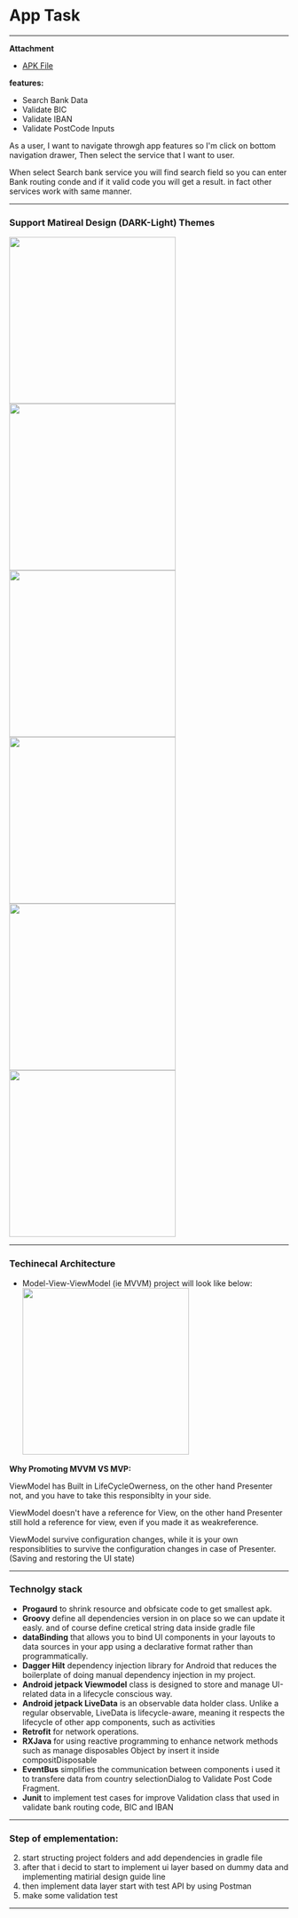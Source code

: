 # App Task
______________

**Attachment**
* [APK File](https://drive.google.com/file/d/1Palv43AiqQTbeoxh0fm1WtEjVzGO9Ok2/view?usp=sharing)

**features:**

* Search Bank Data
* Validate BIC
* Validate IBAN 
* Validate PostCode Inputs

As a user, I want to navigate throwgh app features so I'm click on bottom navigation drawer, Then select the service that I want to user.

When select Search bank service you will find search field so you can enter Bank routing conde and if it valid code you will get a result. in fact other services work with same manner.

___________
### Support Matireal Design (DARK-Light) Themes
<img src="https://raw.githubusercontent.com/MostafaAnter/TaskMobile/master/device-2020-09-06-141107.png" width="300"> <img src="https://raw.githubusercontent.com/MostafaAnter/TaskMobile/master/device-2020-09-06-141123.png" width="300"> <img src="https://raw.githubusercontent.com/MostafaAnter/TaskMobile/master/device-2020-09-06-141202.png" width="300"> <img src="https://raw.githubusercontent.com/MostafaAnter/TaskMobile/master/device-2020-09-06-141220.png" width="300"> <img src="https://raw.githubusercontent.com/MostafaAnter/TaskMobile/master/device-2020-09-06-141231.png" width="300"> <img src="https://raw.githubusercontent.com/MostafaAnter/TaskMobile/master/device-2020-09-06-141254.png" width="300">


 
____________
### Techinecal Architecture
* Model-View-ViewModel (ie MVVM) project will look like below:
<img src="https://raw.githubusercontent.com/MostafaAnter/TaskMobile/master/Screen%20Shot%202020-09-06%20at%203.21.57%20PM.png
" width="300">

**Why Promoting MVVM VS MVP:**

ViewModel has Built in LifeCycleOwerness, on the other hand Presenter not, and you have to take this responsiblty in your side.

ViewModel doesn't have a reference for View, on the other hand Presenter still hold a reference for view, even if you made it as weakreference.

ViewModel survive configuration changes, while it is your own responsiblities to survive the configuration changes in case of Presenter. (Saving and restoring the UI state)

______________
### Technolgy stack
* **Progaurd** to shrink resource and obfsicate code to get smallest apk.
* **Groovy** define all dependencies version in on place so we can update it easly. and of course define cretical string data inside gradle file
* **dataBinding** that allows you to bind UI components in your layouts to data sources in your app using a declarative format rather than programmatically.
* **Dagger Hilt** dependency injection library for Android that reduces the boilerplate of doing manual dependency injection in my project.
* **Android jetpack Viewmodel** class is designed to store and manage UI-related data in a lifecycle conscious way.
* **Android jetpack LiveData** is an observable data holder class. Unlike a regular observable, LiveData is lifecycle-aware, meaning it respects the lifecycle of other app components, such as activities
* **Retrofit** for network operations.
* **RXJava** for using reactive programming to enhance network methods such as manage disposables Object by insert it inside compositDisposable
* **EventBus** simplifies the communication between components i used it to transfere data from country selectionDialog to Validate Post Code Fragment.
* **Junit** to implement test cases for improve Validation class that used in validate bank routing code, BIC and IBAN
 
______________

###  Step of emplementation:
2. start structing project folders and add dependencies in gradle file
3. after that i decid to start to implement ui layer based on dummy data and implementing matirial design guide line
4. then implement data layer start with test API by using Postman
5. make some validation test 

_______________


